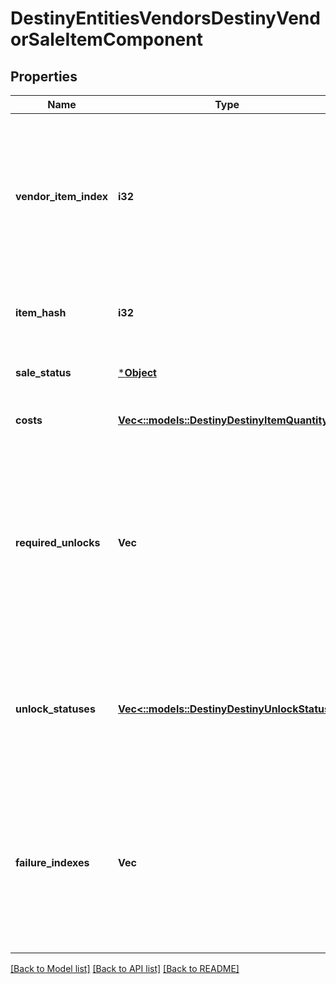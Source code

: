 # DestinyEntitiesVendorsDestinyVendorSaleItemComponent

## Properties
Name | Type | Description | Notes
------------ | ------------- | ------------- | -------------
**vendor_item_index** | **i32** | The index into the DestinyVendorDefinition.itemList property. Note that this means Vendor data *is* Content Version dependent: make sure you have the latest content before you use Vendor data, or these indexes may mismatch.   Most systems avoid this problem, but Vendors is one area where we are unable to reasonably avoid content dependency at the moment. | [optional] [default to null]
**item_hash** | **i32** | The hash of the item being sold, as a quick shortcut for looking up the DestinyInventoryItemDefinition of the sale item. | [optional] [default to null]
**sale_status** | [***Object**](Object.md) | A flag indicating whether the requesting character can buy the item, and if not the reasons why the character can&#39;t buy it. | [optional] [default to null]
**costs** | [**Vec<::models::DestinyDestinyItemQuantity>**](Destiny.DestinyItemQuantity.md) | A summary of the current costs of the item. | [optional] [default to null]
**required_unlocks** | **Vec<i32>** | If you can&#39;t buy the item due to a complex character state, these will be hashes for DestinyUnlockDefinitions that you can check to see messages regarding the failure (if the unlocks have human readable information: it is not guaranteed that Unlocks will have human readable strings, and your application will have to handle that)  Prefer using failureIndexes instead. These are provided for informational purposes, but have largely been supplanted by failureIndexes. | [optional] [default to null]
**unlock_statuses** | [**Vec<::models::DestinyDestinyUnlockStatus>**](Destiny.DestinyUnlockStatus.md) | If any complex unlock states are checked in determining purchasability, these will be returned here along with the status of the unlock check.  Prefer using failureIndexes instead. These are provided for informational purposes, but have largely been supplanted by failureIndexes. | [optional] [default to null]
**failure_indexes** | **Vec<i32>** | Indexes in to the \&quot;failureStrings\&quot; lookup table in DestinyVendorDefinition for the given Vendor. Gives some more reliable failure information for why you can&#39;t purchase an item.  It is preferred to use these over requiredUnlocks and unlockStatuses: the latter are provided mostly in case someone can do something interesting with it that I didn&#39;t anticipate. | [optional] [default to null]

[[Back to Model list]](../README.md#documentation-for-models) [[Back to API list]](../README.md#documentation-for-api-endpoints) [[Back to README]](../README.md)


